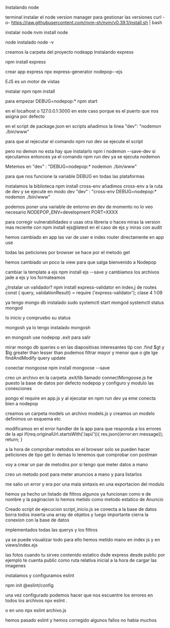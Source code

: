 Instalando node

terminal
instalar el node version manager para gestionar las versiones
curl -o- https://raw.githubusercontent.com/nvm-sh/nvm/v0.39.1/install.sh | bash

instalar node
nvm install node

node instalado
node -v

creamos la carpeta del proyecto nodeapp
Instalando express

npm install express

crear app express
npx express-generator nodepop--ejs

EJS es un motor de vistas

instalar npm
npm install

para empezar
DEBUG=nodepop:* npm start

en el localhost o 127.0.0.1:3000 en este caso porque es el puerto que nos asigna por defecto


en el script de package.json en scripts añadimos la linea
"dev": "nodemon ./bin/www"

para que al rejecutar el comando
npm run dev
se ejecute el script 

pero no demon no esta hay que instalarlo
npm i nodemon --save-dev
si ejecutamos entonces ya el comando npm run dev ya se ejecuta nodemon

Metemos en "dev" : "DEBUG=nodepop:* nodemon ./bin/www"

para que nos funcione la variable DEBUG en todas las plataformas

instalamos la biblioteca
npm install cross-env
añadimos cross-env a la ruta de dev y se ejecute en modo dev
"dev" : "cross-env DEBUG=nodepop:* nodemon ./bin/www"

podemos poner una variable de entorno en dev de momento no lo veo necesario
NODEPOP_ENV=development PORT=XXXX

para corregir vulnerabilidades o usas otra libreria o haces miras la version mas reciente
con npm install ejs@latest en el caso de ejs y miras con audit

hemos cambiado en app las var de user e index router directamente en app use


todas las peticiones por browser se hace por el metodo get

hemos cambiado un poco la view para que salga bienvenido a Nodepop

cambiar la template a ejs
npm install ejs --save
y cambiamos los archivos jade a ejs y los formateamos

¿Instalar un validador?
npm install express-validator
en index,j de routes
const { query, validationResult} = require ('express-validator');
clase 4 1:09


ya tengo mongo db instalado
sudo systemctl start mongod
systemctl status mongod

lo inicio y compruebo su status

mongosh ya lo tengo instalado
mongosh

en mongosh
use nodepop 
.exit para salir

mirar mongo db queries o en las diapositivas interesantes
tip con .find $gt y $lg greater than lesser than podemos filtrar mayor y menor que o gte lge
findAndModify query update

conectar mongoose
npm install mongoose --save

creo un archivo en la carpeta .exit/lib llamado connectMongoose.js
he puesto la base de datos por defecto nodepop y configuro y modulo las conexciones


pongo el require en app.js
y al ejecutar en npm run dev ya eme conecta bien a nodepop

creamos un carpeta models un archivo models.js
y creamos un modelo definimos un esquema etc

modificamos en el error handler de la app para que responda a los errores
de la api
if(req.originalUrl.startsWith('/api/')){
    res.json({error:err.message});
    return;
  }

a la hora de comprobar metodos en el browser solo se pueden hacer 
peticiones de tipo get lo demas lo tenemos que comprobar con postman

voy a crear un par de metodos por si tengo que meter datos a mano 

creo un metodo post para meter anuncios a mano y para listarlos

me salio un error y era por una mala sintaxis en una exportacion del modulo

hemos ya hecho un listado de filtros algunos ya funcionan como e de nombre
y la paginacion lo hemos metido como metodo estatico de Anuncio

Creado script de ejecucion script_inicio.js
se conecta a la base de datos borra todos inserta una array de objetos y luego importante
cierra la conexion con la base de datos


implementados todas las querys y los filtros

ya se puede visualizar todo para ello hemos metido mano en index js y en views/index.ejs

las fotos cuando tu sirves contenido estatico dsde express desde public por ejemplo
te cuenta public como ruta relativa inicial a la hora de cargar las imagenes


instalamos y configuramos eslint

npm init @eslint/config

una vez configurado podemos hacer que nos escuentre los errores en todos los archivos
npx eslint .

o en uno npx eslint archivo.js

hemos pasado eslint y hemos corregido algunos fallos
no habia muchos
